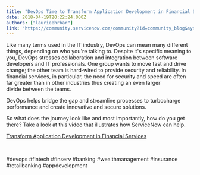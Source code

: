```yaml
---
title: "DevOps Time to Transform Application Development in Financial Services"
date: 2018-04-19T20:22:24.000Z
authors: ["laurieehrbar"]
link: "https://community.servicenow.com/community?id=community_blog&sys_id=6708eb79db291f40852c7a9e0f9619f4"
---
```

<p>Like many terms used in the IT industry, DevOps can mean many different things, depending on who you&#39;re talking to. Despite it&#39;s specific meaning to you, DevOps stresses collaboration and integration between software developers and IT professionals. One group wants to move fast and drive change; the other team is hard‑wired to provide security and reliability. In financial services, in particular, the need for security and speed are often far greater than in other industries thus creating an even larger divide between the teams.</p>
<p>DevOps helps bridge the gap and streamline processes to turbocharge performance and create innovative and secure solutions.</p>
<p>So what does the journey look like and most importantly, how do you get there? Take a look at this video that illustrates how ServiceNow can help.</p>
<p><a href="https://www.youtube.com/watch?v&#61;xLmLZs-yCxY&amp;list&#61;PLtPPHGXv_Jpkc5UshPHvYa9hpLrsQjmY_&amp;index&#61;19" rel="nofollow">Transform Application Development in Financial Services</a></p>
<p> </p>
<p>#devops #fintech #finserv #banking #wealthmanagement #insurance #retailbanking #appdevelopment</p>